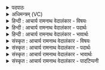 <details><summary>पदपाठः</summary>

त्वा꣢म्। इ꣣दा꣢। ह्यः। न꣡रः꣢꣯। अ꣡पी꣢꣯प्यन्। व꣣ज्रिन्। भू꣡र्ण꣢꣯यः। सः। इ꣣न्द्र। स्तो꣡म꣢꣯वाहसः। स्तो꣡म꣢꣯। वा꣣हसः। इह꣢। श्रु꣣धि। उ꣡प꣢꣯। स्व꣡स꣢꣯रम्। आ। ग꣣हि। ३०२।
</details>

<details><summary>अधिमन्त्रम् (VC)</summary>

- इन्द्रः
- नृमेध आङ्गिरसः
- बृहती
- मध्यमः
- ऐन्द्रं काण्डम्
</details>

<details><summary>हिन्दी : आचार्य रामनाथ वेदालंकार - विषयः</summary>

अगले मन्त्र में परमेश्वर वा राजा का आह्वान किया गया है।
</details>

<details><summary>हिन्दी : आचार्य रामनाथ वेदालंकार - पदार्थः</summary>

पदार्थान्वयभाषाः -  हे (वज्रिन्) वज्रधारी अर्थात् दुर्जनों के दलन और सज्जनों के रक्षण की शक्ति से युक्त परमात्मन् वा राजन् ! (त्वाम्) आपको (भूर्णयः) लोगों का भरण-पोषण करनेवाले (नरः) नेताजन (इदा) इस समय, तथा (ह्यः) भूतकाल में (अपीप्यन्) बढ़ाते हैं और बढ़ाते रहे हैं, अर्थात् सदा आपका प्रचार करते हैं। (सः) वह आप (इन्द्र) हे दुर्मति के विदारक और सुमति के दाता परमात्मन् वा राजन् ! (स्तोमवाहसः) स्तुति करनेवाले हम लोगों को अर्थात् हमारे निवेदनों को (इह) यहाँ (श्रुधि) सुनिए और (स्वसरम्) हमारे हृदयसदन में अथवा प्रजा के सभागृह में (उप आ गहि) आइए ॥१०॥ इस मन्त्र में अर्थश्लेषालङ्कार है ॥१०॥
</details>

<details><summary>हिन्दी : आचार्य रामनाथ वेदालंकार - भावार्थः</summary>

भावार्थभाषाः -  समाज में जो नेताजन होते हैं, उन्हें चाहिए कि सर्वत्र परमात्मा वा प्रजारञ्जक राजा का प्रचार करें, जिससे राष्ट्र के सब लोग आस्तिक तथा राजभक्त हों ॥१०॥ इस दशति में इन्द्र के प्रति सोमरस अर्पित होने, गाय के रूप में इन्द्र का स्मरण करके उसका आह्वान होने, इन्द्र से सम्बन्ध रखनेवाले त्वष्टा, पर्जन्य, बृहस्पति एवं अदिति का आह्वान होने और इन्द्र नाम से राजा, सेनापति आदि का भी वर्णन होने से इस दशति के विषय की पूर्वदशति के विषय के साथ संगति है ॥ चतुर्थ प्रपाठक में प्रथम अर्ध की प्रथम दशति समाप्त ॥ तृतीय अध्याय में सप्तम खण्ड समाप्त ॥
</details>

<details><summary>संस्कृत : आचार्य रामनाथ वेदालंकार - विषयः</summary>

अथ परमेश्वरो नृपतिश्चाहूयते।
</details>

<details><summary>संस्कृत : आचार्य रामनाथ वेदालंकार - पदार्थः</summary>

पदार्थान्वयभाषाः -  हे (वज्रिन्) वज्रधर ! दुर्जनदलनसज्जनरक्षणशक्तियुक्त परमात्मन् राजन् वा ! (त्वाम्) भवन्तम् (भूर्णयः) जनानां भरणपोषणतत्पराः। डुभृञ् धारणपोषणयोः, ‘घृणिपृश्निपार्ष्णिचूर्णिभूर्णयः’ उ० ४।५२ इति निः प्रत्ययः। (नरः) नेतारो जनाः (इदा) अस्मिन् काले। ‘सर्वैकान्यकिंयत्तदः काले दा’ अ० २।३।१५ इति इदम् शब्दाद् दा प्रत्ययः। (ह्यः) गते च काले (अपीप्यन्२) वर्द्धयन्ति वर्द्धितवन्तश्च, वर्द्धनं चात्र प्रचारो ज्ञेयः। (सः) तादृशः त्वम्, हे (इन्द्र) दुर्मतिविदारक सुमतिप्रदायक परमात्मन् राजन् वा ! (स्तोमवाहसः) स्तुतिवाहकान् अस्मान्, अस्माकं निवेदनानीत्यर्थः (इह) अत्र (श्रुधि) शृणु, अस्माकम् (स्वसरम्) गृहम्, हृदयसदनम् सभागृहं वा। स्वसराणि इति गृहनामसु पठितम्। निघं० ३।४। (उप आ गहि) उपागच्छ ॥१०॥ अत्र अर्थश्लेषालङ्कारः ॥१०॥
</details>

<details><summary>संस्कृत : आचार्य रामनाथ वेदालंकार - भावार्थः</summary>

भावार्थभाषाः -  समाजे ये नेतारो भवन्ति तैः सर्वत्र परमात्मा प्रजारञ्जको राजा च प्रचारणीयः, येन राष्ट्रस्य सर्वे जना आस्तिका राजभक्ताश्च भवेयुः ॥१०॥ अथेन्द्रं प्रति सोमरसार्पणाद्, धेनुरूपेणेन्द्रं स्मृत्वा तदाह्वानात्, तत्सम्बन्धित्वष्टृपर्जन्यबृहस्पत्यदितीनामाह्वानाद्, इन्द्रनाम्ना नृपसेनापत्यादीनां चापि वर्णनादेतद्दशत्यर्थस्य पूर्वदशत्यर्थेन सह सङ्गतिरस्तीति बोध्यम्। इति चतुर्थे प्रपाठके प्रथमार्धे प्रथमा दशतिः। इति तृतीयाध्याये सप्तमः खण्डः ॥
</details>

<details><summary>संस्कृत : आचार्य रामनाथ वेदालंकार - पादटिप्पनी</summary>

टिप्पणी:   १. ऋ० ८।९९।१ ‘वाहस इह’ इत्यत्र ‘वाहसामिह’ इति पाठः। साम० ८१३। २. ओप्यायी वृद्धौ इत्यस्येदं रूपम्। वर्धयन्तीत्यर्थः। आप्यायितवन्तः—इति भ०। सोममपाययन्—इति सा०।
</details>
